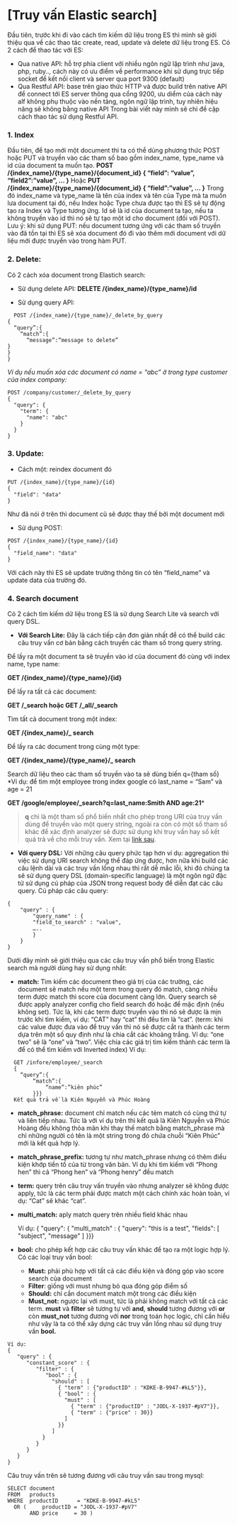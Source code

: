 <!-- TITLE: Facebookphonematching -->
<!-- SUBTITLE: A quick summary of Facebookphonematching -->

# [Truy vấn Elastic search] 
Đầu tiên, trước khi đi vào cách tìm kiếm dữ liệu trong ES thì mình sẽ giới thiệu qua về các thao tác create, read, update và delete dữ liệu trong ES. Có 2 cách để thao tác với ES:
* Qua native API: hỗ trợ phía client với nhiều ngôn ngữ lập trình như java, php, ruby.., cách này có ưu điểm về performance khi sử dụng trực tiếp socket để kết nối client và server qua port 9300 (default)
* Qua Restful API: base trên giao thức HTTP và được build trên native API để connect tới ES server thông qua cổng 9200, ưu diểm của cách này alf không phụ thuộc vào nền tảng, ngôn ngữ lập trình, tuy nhiên hiệu năng sẽ không bằng native API
Trong bài viết này mình sẽ chỉ đề cập cách thao tác sử dụng Restful API.


### 1.  Index
Đầu tiên, để tạo mới một document thì ta có thể dùng phương thức POST hoặc PUT và truyền vào các tham số bao gồm index_name, type_name và id của document ta muốn tạo.
**POST /{index_name}/{type_name}/{document_id}
{
  “field”: “value”,
  “field2”:”value”,
  …
}**
Hoặc 
**PUT /{index_name}/{type_name}/{document_id}
{
  “field”:”value”,
  …
}**
Trong đó index_name và type_name là tên của index và tên của Type mà ta muốn lưa document tại đó, nếu Index hoặc Type chưa được tạo thì ES sẽ tự động tạo ra Index và Type tương ứng. Id sẽ là id của document ta tạo, nếu ta không truyền vào id thì nó sẽ tự tạo một id cho document (đối với POST).
Lưu ý: khi sử dụng PUT: nếu document tương ứng với các tham số truyền vào đã tồn tại thì ES sẽ xóa document đó đi vào thêm mới document với dữ liệu mới được truyền vào trong hàm PUT. 

### 2.  Delete:
Có 2 cách xóa document trong Elastich search:

* Sử dụng delete API:
  **DELETE /{index_name}/{type_name}/id**
  
* Sử dụng query API:
```
  POST /{index_name}/{type_name}/_delete_by_query
{
  “query”:{
    “match”:{
      “message”:”message to delete”
}
}
}
```
*Ví dụ nếu muốn xóa các document có name = “abc” ở trong type customer của index company:*
```
POST /company/customer/_delete_by_query
{
  "query": { 
    "term": {
      "name": "abc"
    }
  }
}
```


### 3.  Update:
* Cách một: reindex document đó

```
PUT /{index_name}/{type_name}/{id}
{
  "field": "data"
}
```
Như đã nói ở trên thì document cũ sẽ được thay thế bởi một document mới

* Sử dụng POST:

```
POST /{index_name}/{type_name}/{id}
{
  "field_name": "data"
}
```
Với cách này thì ES sẽ update trường thông tin có tên “field_name” và update data của trường đó.

### 4.  Search document
Có 2 cách tìm kiếm dữ liệu trong ES là sử dụng Search Lite và search với query DSL.

* **Với Search Lite:**
Đây là cách tiếp cận đơn giản nhất để có thể build các câu truy vấn cơ bản bằng cách truyền các tham số trong query string.

Để lấy ra một document ta sẽ truyền vào id của document đó cùng với index name, type name:

**GET /{index_name}/{type_name}/{id}**

Để lấy ra tất cả các document:

  **GET /_search hoặc GET /_all/_search**
  
Tìm tất cả document trong một index: 

  **GET /{index_name}/_ search**
  
Để lấy ra các document trong cùng một type:

  **GET /{index_name}/{type_name}/_ search**
  
Search dữ liệu theo các tham số truyền vào ta sẽ dùng biến q={tham số}
*Ví dụ: để tìm một employee trong index google có last_name = “Sam” và age = 21

  **GET /google/employee/_search?q=last_name:Smith AND age:21***

>**q**  chỉ là một tham số phổ biến nhất cho phép trong URI của truy vấn dùng để truyền vào một query string, ngoài ra còn có một số tham số  khác để xác định analyzer sẽ được sử dụng khi truy vấn hay số kết quả trả về cho mỗi truy vấn. Xem tại [link sau](https://www.elastic.co/guide/en/elasticsearch/reference/current/search-uri-request.html).

* **Với query DSL:**
Với những câu query phức tạp hơn ví dụ: aggregation thì việc sử dụng URI search không thể đáp ứng được, hơn nữa khi build các câu lệnh dài và các truy vấn lồng nhau thì rất dễ mắc lỗi, khi đó chúng ta sẽ sử dụng query DSL (domain-specific language) là một ngôn ngữ đặc tử sử dụng cú pháp của JSON trong request body để diễn đạt các câu query.
Cú pháp các câu query:
```
{
    "query" : {
        "query_name" : {
        "field_to_search" : "value",
        …..
        }
    }
}
```
Dưới đây mình sẽ giới thiệu qua các câu truy vấn phổ biến trong Elastic search mà người dùng hay sử dụng nhất:

* **match:** Tìm kiếm các document theo giá trị của các trường, các document sẽ match nếu một term trong query đó match, càng nhiều term được match thì score của document càng lớn. Query search sẽ được apply analyzer config cho field search đó hoặc để mặc định (nếu không set). Tức là, khi các term được truyền vào thì nó sẽ được là mịn trước khi tìm kiếm, ví dụ: “CAT” hay “cat” thì đều tìm là “cat”.
(term: khi các value được đưa vào để truy vấn thì nó sẽ được cắt ra thành các term dựa trên một số quy định như là chia cắt các khoảng trắng. Ví dụ: “one two” sẽ là “one” và “two”. Việc chia các giá trị tìm kiếm thành các term là để có thể tìm kiếm với Inverted index)
Ví dụ: 

```
  GET /infore/employee/_search
  {
    “query”:{
        “match”:{
            “name”:”kiên phúc”
        }}}
  Kết quả trả về là Kiên Nguyễn và Phúc Hoàng
```

 * **match_phrase:** document chỉ match nếu các tẻm match có cùng thứ tự và liên tiếp nhau.
  Tức là với ví dụ trên thì kết quả là Kiên Nguyễn và Phúc Hoàng đều không thỏa mãn khi thay thế match bằng match_phrase mà chỉ những người có tên là một string trong đó chứa chuỗi “Kiên Phúc” mới là kết quả hợp lý.
  
 * **match_phrase_prefix:** tương tự như match_phrase nhưng có thêm điều kiện khớp tiền tố của từ trong văn bản. 
  Ví dụ khi tìm kiếm với “Phong hen” thì cả “Phong hen” và “Phong henry” đều match
  
  
 * **term:** query trên câu truy vấn truyền vào nhưng analyzer sẽ không được apply, tức là các term phải được match một cách chính xác hoàn toàn, ví dụ:  “Cat” sẽ khác “cat”.
  
  
  * **multi_match:** aply match query trên nhiều field khác nhau
  
    Ví dụ: 
      {
        "query": {
          "multi_match" : {
            "query":    "this is a test", 
           "fields": [ "subject", "message" ] 
          }}}
        

  * **bool:** cho phép kết hợp các câu truy vấn khác để tạo ra một logic hợp lý. Có các loại truy vấn bool:
    *  **Must:** phải phù hợp với tất cả các điều kiện và đóng góp vào score search của document 
    * **Filter**: giống với must nhưng bỏ qua đóng góp điểm số
    * **Should:** chỉ cần document match một trong các điều kiện
    * **Must_not:** ngược lại với must, tức là phải không match với tất cả các term.
    **must** và **filter** sẽ tương tự với **and**, **should** tương đương với **or** còn **must_not** tương đương với **nor** trong toán học logic, chỉ cần hiểu như vậy là ta có thể xây dựng các truy vấn lồng nhau sử dụng truy vấn **bool.** 
```
Ví dụ:
{
   "query" : {
      "constant_score" : {
         "filter" : {
            "bool" : {
              "should" : [
                { "term" : {"productID" : "KDKE-B-9947-#kL5"}}, 
                { "bool" : { 
                  "must" : [
                    { "term" : {"productID" : "JODL-X-1937-#pV7"}}, 
                    { "term" : {"price" : 30}} 
                  ]
                }}
              ]
           }
         }
      }
   }
}
```
Câu truy vấn trên sẽ tương đương với câu truy vấn sau trong mysql:
```
SELECT document
FROM   products
WHERE  productID      = "KDKE-B-9947-#kL5"
  OR (     productID = "JODL-X-1937-#pV7"
       AND price     = 30 )
